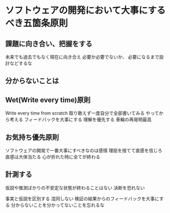 # ソフトウェアの開発において大事にするべき五箇条原則

## 課題に向き合い、把握をする

未来でも過去でもなく現在に向き合え
必要か必要でないか、
必要になるまで設計などするな

## 分からないことは

## Wet(Write every time)原則

Write every time from scratch
取り敢えず一度自分で全部書いてみる
やってから考える フィードバックを大事にする 理解を優先する
車輪の再発明最高

## お気持ち優先原則

ソフトウェアの開発で一番大事にすべきなのは感情
理屈を捨てて直感を信じろ 直感は大体当たる
心が折れた時に全てが終わる

## 計測する

仮説や推測ばかりの不安定な状態が終わることはない
決断を恐れない

事実と仮説を区別する 混同しない
検証の結果からのフィードバックを大事にする
分からないことを分かってないことを忘れるな
